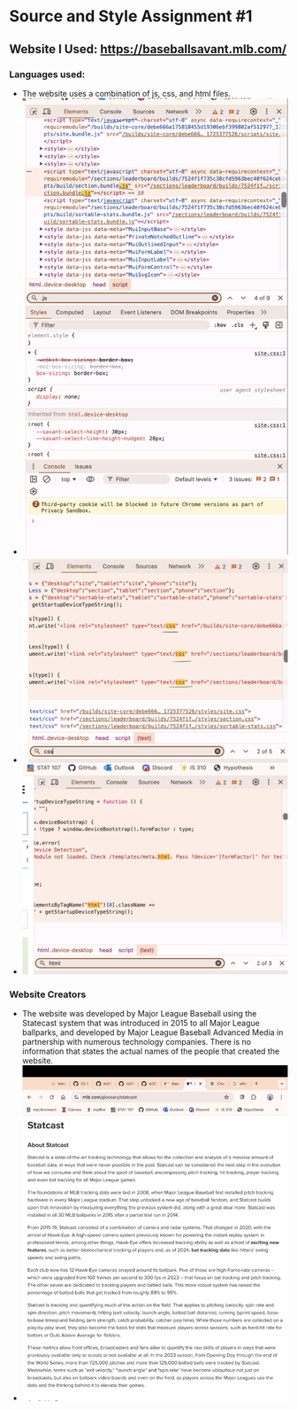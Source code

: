 # Source and Style Assignment #1

## Website I Used: https://baseballsavant.mlb.com/ 

### Languages used:
- The website uses a combination of js, css, and html files.
- ![JavaScrpit Screenshot](images/java.png) 
- ![css Screenshot](images/css.png) 
- ![html Screenshot](images/html.png)

### Website Creators
- The website was developed by Major League Baseball using the Statecast system that was introduced in 2015 to all Major League ballparks, and developed by Major League Baseball Advanced Media in partnership with numerous technology companies. There is no information that states the actual names of the people that created the website.
- ![Statcast Screenshot](images/statcast.png)